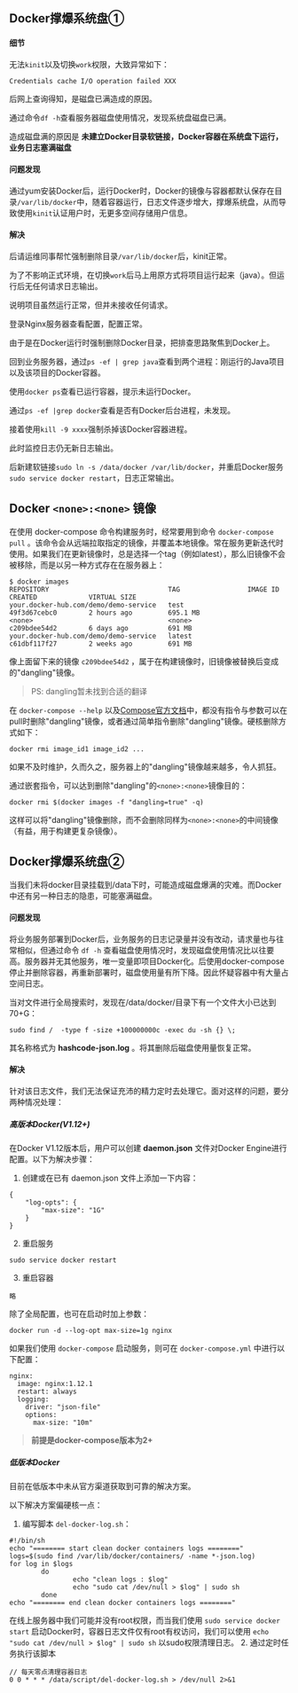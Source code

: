 ## Docker撑爆系统盘①

#### 细节
无法`kinit`以及切换`work`权限，大致异常如下：
```
Credentials cache I/O operation failed XXX
```

后网上查询得知，是磁盘已满造成的原因。

通过命令`df -h`查看服务器磁盘使用情况，发现系统盘磁盘已满。

造成磁盘满的原因是 **未建立Docker目录软链接，Docker容器在系统盘下运行，业务日志塞满磁盘**


#### 问题发现
通过yum安装Docker后，运行Docker时，Docker的镜像与容器都默认保存在目录`/var/lib/docker`中，随着容器运行，日志文件逐步增大，撑爆系统盘，从而导致使用`kinit`认证用户时，无更多空间存储用户信息。

#### 解决
后请运维同事帮忙强制删除目录`/var/lib/docker`后，kinit正常。

为了不影响正式环境，在切换`work`后马上用原方式将项目运行起来（java）。但运行后无任何请求日志输出。

说明项目虽然运行正常，但并未接收任何请求。

登录Nginx服务器查看配置，配置正常。

由于是在Docker运行时强制删除Docker目录，把排查思路聚焦到Docker上。

回到业务服务器，通过`ps -ef | grep java`查看到两个进程：刚运行的Java项目以及该项目的Docker容器。

使用`docker ps`查看已运行容器，提示未运行Docker。

通过`ps -ef |grep docker`查看是否有Docker后台进程，未发现。

接着使用`kill -9 xxxx`强制杀掉该Docker容器进程。

此时监控日志仍无新日志输出。

后新建软链接`sudo ln -s /data/docker /var/lib/docker`，并重启Docker服务`sudo service docker restart`，日志正常输出。

## Docker `<none>:<none>` 镜像
在使用 docker-compose 命令构建服务时，经常要用到命令 `docker-compose pull` 。该命令会从远端拉取指定的镜像，并覆盖本地镜像。常在服务更新迭代时使用。如果我们在更新镜像时，总是选择一个tag（例如latest），那么旧镜像不会被移除，而是以另一种方式存在在服务器上：
```
$ docker images
REPOSITORY                              TAG                 IMAGE ID            CREATED             VIRTUAL SIZE
your.docker-hub.com/demo/demo-service   test                49f3d67cebc0        2 hours ago         695.1 MB
<none>                                  <none>              c209bdee54d2        6 days ago          691 MB
your.docker-hub.com/demo/demo-service   latest              c61dbf117f27        2 weeks ago         691 MB
```

像上面留下来的镜像 `c209bdee54d2` ，属于在构建镜像时，旧镜像被替换后变成的"dangling"镜像。
> PS: dangling暂未找到合适的翻译

在 `docker-compose --help` 以及[Compose官方文档](https://docs.docker.com/compose/)中，都没有指令与参数可以在pull时删除"dangling"镜像，或者通过简单指令删除"dangling"镜像。硬核删除方式如下：
```
docker rmi image_id1 image_id2 ...
```
如果不及时维护，久而久之，服务器上的"dangling"镜像越来越多，令人抓狂。

通过嵌套指令，可以达到删除"dangling"的`<none>:<none>`镜像目的：
```
docker rmi $(docker images -f "dangling=true" -q)
```

这样可以将"dangling"镜像删除，而不会删除同样为`<none>:<none>`的中间镜像（有益，用于构建更复杂镜像）。

## Docker撑爆系统盘②
当我们未将docker目录挂载到/data下时，可能造成磁盘爆满的灾难。而Docker中还有另一种日志的隐患，可能塞满磁盘。

#### 问题发现
将业务服务部署到Docker后，业务服务的日志记录量并没有改动，请求量也与往常相似，但通过命令 `df -h` 查看磁盘使用情况时，发现磁盘使用情况比以往要高。服务器并无其他服务，唯一变量即项目Docker化。后使用docker-compose停止并删除容器，再重新部署时，磁盘使用量有所下降。因此怀疑容器中有大量占空间日志。

当对文件进行全局搜索时，发现在/data/docker/目录下有一个文件大小已达到70+G：
```
sudo find /  -type f -size +100000000c -exec du -sh {} \;
```

其名称格式为 **hashcode-json.log** 。将其删除后磁盘使用量恢复正常。

#### 解决
针对该日志文件，我们无法保证充沛的精力定时去处理它。面对这样的问题，要分两种情况处理：
##### 高版本Docker(V1.12+)
在Docker V1.12版本后，用户可以创建 **daemon.json** 文件对Docker Engine进行配置。以下为解决步骤：
1. 创建或在已有 daemon.json 文件上添加一下内容：
```
{
    "log-opts": {
        "max-size": "1G"
    }
}
```

2. 重启服务
```
sudo service docker restart
```

3. 重启容器
```
略
```

除了全局配置，也可在启动时加上参数：
```
docker run -d --log-opt max-size=1g nginx
```

如果我们使用 `docker-compose` 启动服务，则可在 `docker-compose.yml` 中进行以下配置：
```
nginx:
  image: nginx:1.12.1
  restart: always
  logging:
    driver: "json-file"
    options:
      max-size: "10m"
```
> **前提是docker-compose版本为2+**

##### 低版本Docker
目前在低版本中未从官方渠道获取到可靠的解决方案。

以下解决方案偏硬核一点：
1. 编写脚本 `del-docker-log.sh`：
```
#!/bin/sh
echo "======== start clean docker containers logs ========"
logs=$(sudo find /var/lib/docker/containers/ -name *-json.log)
for log in $logs
        do
                echo "clean logs : $log"
                echo "sudo cat /dev/null > $log" | sudo sh
        done
echo "======== end clean docker containers logs ========"
```
在线上服务器中我们可能并没有root权限，而当我们使用 `sudo service docker start` 启动Docker时，容器日志文件仅有root有权访问，我们可以使用 `echo "sudo cat /dev/null > $log" | sudo sh` 以sudo权限清理日志。
2. 通过定时任务执行该脚本
```
// 每天零点清理容器日志
0 0 * * * /data/script/del-docker-log.sh > /dev/null 2>&1
```
